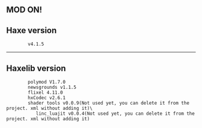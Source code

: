 MOD ON!
------------------------------------
 Haxe version 
 ----------------------------------
            v4.1.5
-----------------------------------
 Haxelib version
 -----------------------------------
            polymod V1.7.0
            newsgrounds v1.1.5
            flixel 4.11.0
            hxCodec v2.6.1
            shader tools v0.0.9(Not used yet, you can delete it from the project. xml without adding it)\
	           linc_luajit v0.0.4(Not used yet, you can delete it from the project. xml without adding it)
